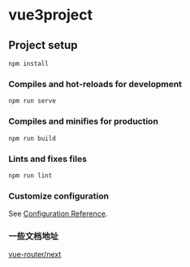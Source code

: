 <!--
 * @Author: 彭璟
 * @Date: 2020-11-16 10:50:16
 * @LastEditors: 彭璟
 * @LastEditTime: 2020-11-25 17:42:52
 * @Description: file content
-->
# vue3project

## Project setup
```
npm install
```

### Compiles and hot-reloads for development
```
npm run serve
```

### Compiles and minifies for production
```
npm run build
```

### Lints and fixes files
```
npm run lint
```

### Customize configuration
See [Configuration Reference](https://cli.vuejs.org/config/).


### 一些文档地址
[vue-router/next](https://next.router.vuejs.org/)

